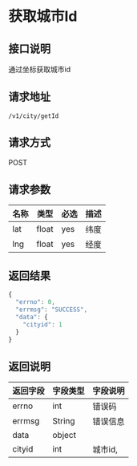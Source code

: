 # 获取城市Id

## 接口说明

通过坐标获取城市id

## 请求地址

`/v1/city/getId`

## 请求方式

POST

## 请求参数

| 名称 | 类型  | 必选 | 描述 |
| ---- | ----- | ---- | ---- |
| lat  | float | yes  | 纬度 |
| lng  | float | yes  | 经度 |

## 返回结果

```js
{
  "errno": 0,
  "errmsg": "SUCCESS",
  "data": {
    "cityid": 1
  }
}
```

## 返回说明

| 返回字段 | 字段类型 | 字段说明 |
| -------- | -------- | -------- |
| errno    | int      | 错误码   |
| errmsg   | String   | 错误信息 |
| data     | object   |          |
| cityid   | int      | 城市id,  |
